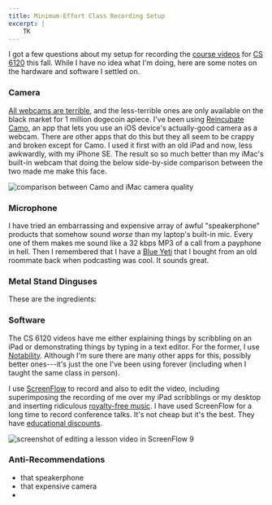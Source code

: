```yaml
---
title: Minimum-Effort Class Recording Setup
excerpt: |
    TK
---
```

I got a few questions about my setup for recording the [course videos][] for [CS 6120][] this fall.
While I have no idea what I'm doing, here are some notes on the hardware and software I settled on.

[course videos]: https://vod.video.cornell.edu/channel/CS%2B6120/179754792
[CS 6120]: https://www.cs.cornell.edu/courses/cs6120/2020fa/

### Camera

[All webcams are terrible][camo-blog], and the less-terrible ones are only available on the black market for 1 million dogecoin apiece.
I've been using [Reincubate Camo][camo], an app that lets you use an iOS device's actually-good camera as a webcam.
There are other apps that do this but they all seem to be crappy and broken except for Camo.
I used it first with an old iPad and now, less awkwardly, with my iPhone SE.
The result so so much better than my iMac's built-in webcam that doing the below side-by-side comparison between the two made me make this face.

<img src="{{ site.base }}/media/recording/webcams.jpg" alt="comparison between Camo and iMac camera quality" class="img-responsive">

[camo]: https://reincubate.com/camo/
[camo-blog]: https://reincubate.com/support/how-to/why-are-webcams-bad/

### Microphone

I have tried an embarrassing and expensive array of awful "speakerphone" products that somehow sound *worse* than my laptop's built-in mic.
Every one of them makes me sound like a 32&nbsp;kbps MP3 of a call from a payphone in hell.
Then I remembered that I have a [Blue Yeti][] that I bought from an old roommate back when podcasting was cool.
It sounds great.

[Blue Yeti]: https://www.bluemic.com/en-us/products/yeti/

### Metal Stand Dinguses

These are the ingredients:

### Software

The CS 6120 videos have me either explaining things by scribbling on an iPad or demonstrating things by typing in a text editor.
For the former, I use [Notability][]. Although I'm sure there are many other apps for this, possibly better ones---it's just the one I've been using forever (including when I taught the same class in person).

I use [ScreenFlow][] to record and also to edit the video, including superimposing the recording of me over my iPad scribblings or my desktop and inserting ridiculous [royalty-free music][bensound]. I have used ScreenFlow for a long time to record conference talks. It's not cheap but it's the best. They have [educational discounts][screenflow-edu].

<img src="{{ site.base }}/media/recording/screenflow.jpg" alt="screenshot of editing a lesson video in ScreenFlow 9" class="img-responsive">

[ScreenFlow]: http://www.telestream.net/screenflow/overview.htm
[screenflow-edu]: https://www.telestream.net/purchase/educational.htm
[notability]: https://www.gingerlabs.com
[bensound]: https://www.bensound.com

### Anti-Recommendations

- that speakerphone
- that expensive camera
- 
